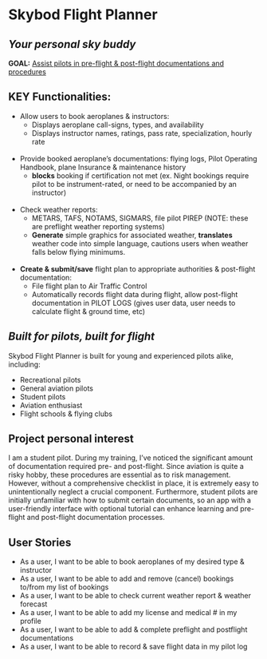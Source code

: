 # Skybod Flight Planner

## *Your personal sky buddy*

**GOAL:** <ins>Assist pilots in pre-flight & post-flight documentations and procedures</ins>

## **KEY Functionalities:**
- Allow users to book aeroplanes & instructors:
  - Displays aeroplane call-signs, types, and availability
  - Displays instructor names, ratings, pass rate, specialization, hourly rate
    <br></br>
- Provide booked aeroplane’s documentations: flying logs, Pilot Operating Handbook, plane Insurance & maintenance history
  - **blocks** booking if certification not met (ex. Night bookings require pilot to be instrument-rated, or need to be accompanied by an instructor)
    <br></br>
- Check weather reports:
  - METARS, TAFS, NOTAMS, SIGMARS, file pilot PIREP (NOTE:  these are preflight weather reporting systems)
  - **Generate** simple graphics for associated weather, **translates** weather code into simple language, cautions users when weather falls below flying minimums.
    <br></br>
- **Create & submit/save** flight plan to appropriate authorities & post-flight documentation:
  - File flight plan to Air Traffic Control
  - Automatically records flight data during flight, allow post-flight documentation in PILOT LOGS (gives user data, user needs to calculate flight & ground time, etc)

## *Built for pilots, built for flight*
Skybod Flight Planner is built for young and experienced pilots alike, including:
- Recreational pilots
- General aviation pilots
- Student pilots
- Aviation enthusiast
- Flight schools & flying clubs

## Project personal interest
<p>I am a student pilot. During my training, I’ve noticed the significant amount of documentation required pre-
and post-flight. Since aviation is quite a risky hobby, these procedures are essential as to risk management. However,
without a comprehensive checklist in place, it is extremely easy to unintentionally neglect a crucial component. 
Furthermore, student pilots are initially unfamiliar with how to submit certain documents, so an app with a user-friendly
interface with optional tutorial can enhance learning and pre-flight and post-flight documentation processes.</p>

## User Stories

- As a user, I want to be able to book aeroplanes of my desired type & instructor
- As a user, I want to be able to add and remove (cancel) bookings to/from my list of bookings
- As a user, I want to be able to check current weather report & weather forecast
- As a user, I want to be able to add my license and medical # in my profile
- As a user, I want to be able to add & complete preflight and postflight documentations
- As a user, I want to be able to record & save flight data in my pilot log